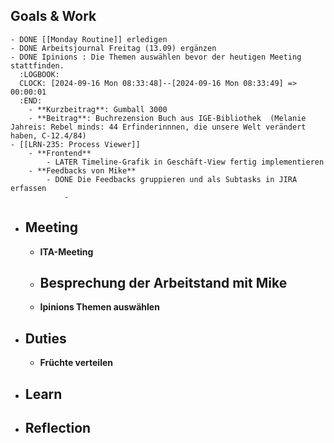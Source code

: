 ## Goals & Work
	- DONE [[Monday Routine]] erledigen
	- DONE Arbeitsjournal Freitag (13.09) ergänzen
	- DONE Ipinions : Die Themen auswählen bevor der heutigen Meeting stattfinden.
	  :LOGBOOK:
	  CLOCK: [2024-09-16 Mon 08:33:48]--[2024-09-16 Mon 08:33:49] =>  00:00:01
	  :END:
		- **Kurzbeitrag**: Gumball 3000
		- **Beitrag**: Buchrezension Buch aus IGE-Bibliothek  (Melanie Jahreis: Rebel minds: 44 Erfinderinnnen, die unsere Welt verändert haben, C-12.4/84)
	- [[LRN-235: Process Viewer]]
		- **Frontend**
			- LATER Timeline-Grafik in Geschäft-View fertig implementieren
		- **Feedbacks von Mike**
			- DONE Die Feedbacks gruppieren und als Subtasks in JIRA erfassen
				-
- ## Meeting
	- **ITA-Meeting**
	- **Besprechung der Arbeitstand mit Mike**
		-
	- **Ipinions Themen auswählen**
- ## Duties
	- **Früchte verteilen**
- ## Learn
- ## Reflection